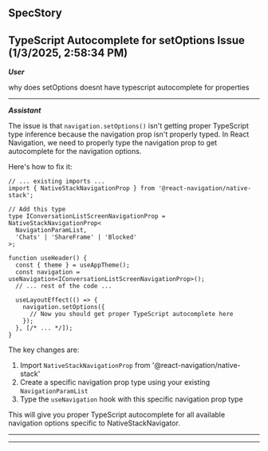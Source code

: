 ## SpecStory

## TypeScript Autocomplete for setOptions Issue (1/3/2025, 2:58:34 PM)

_**User**_

why does setOptions doesnt have typescript autocomplete for properties

---

_**Assistant**_

The issue is that `navigation.setOptions()` isn't getting proper TypeScript type inference because the navigation prop isn't properly typed. In React Navigation, we need to properly type the navigation prop to get autocomplete for the navigation options.

Here's how to fix it:

```typescript:screens/ConversationList.tsx
// ... existing imports ...
import { NativeStackNavigationProp } from '@react-navigation/native-stack';

// Add this type
type IConversationListScreenNavigationProp = NativeStackNavigationProp<
  NavigationParamList,
  'Chats' | 'ShareFrame' | 'Blocked'
>;

function useHeader() {
  const { theme } = useAppTheme();
  const navigation = useNavigation<IConversationListScreenNavigationProp>();
  // ... rest of the code ...

  useLayoutEffect(() => {
    navigation.setOptions({
      // Now you should get proper TypeScript autocomplete here
    });
  }, [/* ... */]);
}
```

The key changes are:

1. Import `NativeStackNavigationProp` from '@react-navigation/native-stack'
2. Create a specific navigation prop type using your existing `NavigationParamList`
3. Type the `useNavigation` hook with this specific navigation prop type

This will give you proper TypeScript autocomplete for all available navigation options specific to NativeStackNavigator.

---



---

